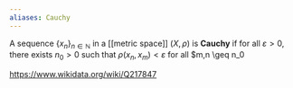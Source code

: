 ```yaml
---
aliases: Cauchy
---
```

A sequence $\{x_n\}_{n\in\mathbb N}$ in a [[metric space]] $(X,\rho)$ is **Cauchy** if for all $\varepsilon > 0$, there exists $n_0 > 0$ such that $\rho(x_n, x_m) < \varepsilon$ for all $m,n \geq n_0

https://www.wikidata.org/wiki/Q217847